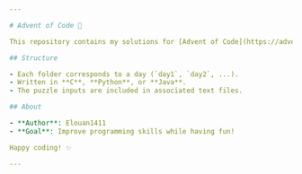 ```yaml
---

# Advent of Code 🎄

This repository contains my solutions for [Advent of Code](https://adventofcode.com), a daily programming challenge that takes place every December.

## Structure

- Each folder corresponds to a day (`day1`, `day2`, ...).
- Written in **C**, **Python**, or **Java**.
- The puzzle inputs are included in associated text files.

## About

- **Author**: Elouan1411
- **Goal**: Improve programming skills while having fun!

Happy coding! ✨

---
```

